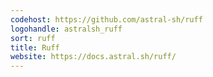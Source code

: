 ```yaml
---
codehost: https://github.com/astral-sh/ruff
logohandle: astralsh_ruff
sort: ruff
title: Ruff
website: https://docs.astral.sh/ruff/
---
```

